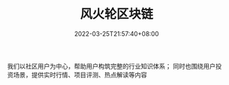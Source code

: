 ﻿---
weight: 
title: "风火轮区块链"
description: "我们以社区用户为中心，帮助用户构筑完整的行业知识体系； 同时也围绕用户投资场景，提供实时行情、项目评测、热点解读等内容"
date: 2022-03-25T21:57:40+08:00
lastmod: 2022-03-25T16:45:40+08:00
draft: false
authors: ["Metabd"]
featuredImage: "fenghuolunqukuailian.jpg"
link: ""
tags: ["微信公众号","风火轮区块链"]
categories: ["navigation"]
navigation: ["微信公众号"]
lightgallery: true
toc: true
pinned: false
recommend: false
recommend1: false
---
我们以社区用户为中心，帮助用户构筑完整的行业知识体系； 同时也围绕用户投资场景，提供实时行情、项目评测、热点解读等内容
